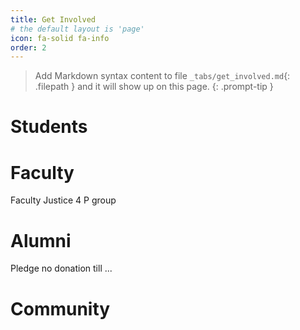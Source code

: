 ```yaml
---
title: Get Involved
# the default layout is 'page'
icon: fa-solid fa-info
order: 2
---
```

> Add Markdown syntax content to file `_tabs/get_involved.md`{: .filepath } and it will show up on this page.
{: .prompt-tip }

# Students
# Faculty
Faculty Justice 4 P group
# Alumni 
Pledge no donation till ...
# Community


